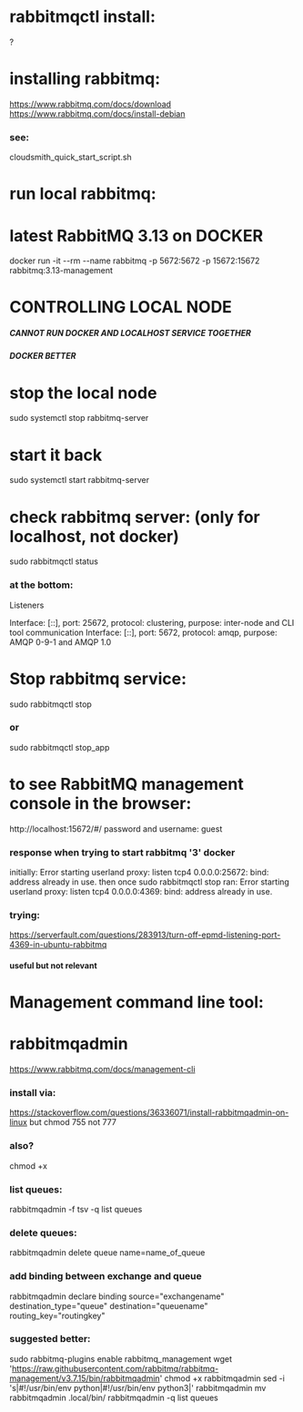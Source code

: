 # rabbitmqctl install:
?

# installing rabbitmq:
https://www.rabbitmq.com/docs/download
https://www.rabbitmq.com/docs/install-debian
### see: 
cloudsmith_quick_start_script.sh

# run local rabbitmq:
# latest RabbitMQ 3.13 on DOCKER
docker run -it --rm --name rabbitmq -p 5672:5672 -p 15672:15672 rabbitmq:3.13-management


# CONTROLLING LOCAL NODE
##### CANNOT RUN DOCKER AND LOCALHOST SERVICE TOGETHER
##### DOCKER BETTER
# stop the local node
sudo systemctl stop rabbitmq-server
# start it back
sudo systemctl start rabbitmq-server

# check rabbitmq server: (only for localhost, not docker)
sudo rabbitmqctl status 

### at the bottom:
Listeners

Interface: [::], port: 25672, protocol: clustering, purpose: inter-node and CLI tool communication
Interface: [::], port: 5672, protocol: amqp, purpose: AMQP 0-9-1 and AMQP 1.0


# Stop rabbitmq service:
sudo rabbitmqctl stop
### or
sudo rabbitmqctl stop_app 


# to see RabbitMQ management console in the browser:
http://localhost:15672/#/
password and username: guest



### response when trying to start rabbitmq '3' docker
initially:
  Error starting userland proxy: listen tcp4 0.0.0.0:25672: bind: address already in use.
then once sudo rabbitmqctl stop ran:
  Error starting userland proxy: listen tcp4 0.0.0.0:4369: bind: address already in use.

  ### trying:
  https://serverfault.com/questions/283913/turn-off-epmd-listening-port-4369-in-ubuntu-rabbitmq
  #### useful but not relevant



# Management command line tool: 
# rabbitmqadmin
https://www.rabbitmq.com/docs/management-cli
### install via:
https://stackoverflow.com/questions/36336071/install-rabbitmqadmin-on-linux
but chmod 755 not 777
### also?
chmod +x 
### list queues:
rabbitmqadmin -f tsv -q list queues
### delete queues:
rabbitmqadmin delete queue name=name_of_queue
### add binding between exchange and queue
rabbitmqadmin declare binding source="exchangename" destination_type="queue" destination="queuename" routing_key="routingkey"

### suggested better:
sudo rabbitmq-plugins enable rabbitmq_management
wget 'https://raw.githubusercontent.com/rabbitmq/rabbitmq-management/v3.7.15/bin/rabbitmqadmin'
chmod +x rabbitmqadmin
sed -i 's|#!/usr/bin/env python|#!/usr/bin/env python3|' rabbitmqadmin
mv rabbitmqadmin .local/bin/
rabbitmqadmin -q list queues
